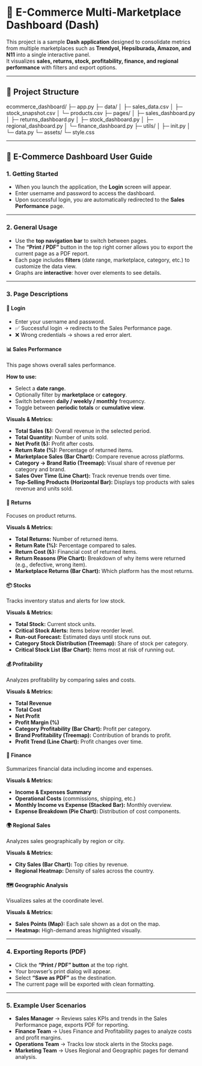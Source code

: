 # 🛒 E-Commerce Multi-Marketplace Dashboard (Dash)

This project is a sample **Dash application** designed to consolidate metrics from multiple marketplaces such as **Trendyol, Hepsiburada, Amazon, and N11** into a single interactive panel.  
It visualizes **sales, returns, stock, profitability, finance, and regional performance** with filters and export options.

---

## 📂 Project Structure


ecommerce_dashboard/
├─ app.py
├─ data/
│ ├─ sales_data.csv
│ ├─ stock_snapshot.csv
│ └─ products.csv
├─ pages/
│ ├─ sales_dashboard.py
│ ├─ returns_dashboard.py
│ ├─ stock_dashboard.py
│ ├─ regional_dashboard.py
│ └─ finance_dashboard.py
├─ utils/
│ ├─ init.py
│ └─ data.py
└─ assets/
└─ style.css


---

## 📘 E-Commerce Dashboard User Guide

### 1. Getting Started
- When you launch the application, the **Login** screen will appear.  
- Enter username and password to access the dashboard.  
- Upon successful login, you are automatically redirected to the **Sales Performance** page.  

---

### 2. General Usage
- Use the **top navigation bar** to switch between pages.  
- The **“Print / PDF”** button in the top right corner allows you to export the current page as a PDF report.  
- Each page includes **filters** (date range, marketplace, category, etc.) to customize the data view.  
- Graphs are **interactive**: hover over elements to see details.  

---

### 3. Page Descriptions

#### 🔑 Login
- Enter your username and password.  
- ✅ Successful login → redirects to the Sales Performance page.  
- ❌ Wrong credentials → shows a red error alert.  

#### 📊 Sales Performance
This page shows overall sales performance.  

**How to use:**  
- Select a **date range**.  
- Optionally filter by **marketplace** or **category**.  
- Switch between **daily / weekly / monthly** frequency.  
- Toggle between **periodic totals** or **cumulative view**.  

**Visuals & Metrics:**  
- **Total Sales (₺):** Overall revenue in the selected period.  
- **Total Quantity:** Number of units sold.  
- **Net Profit (₺):** Profit after costs.  
- **Return Rate (%):** Percentage of returned items.  
- **Marketplace Sales (Bar Chart):** Compare revenue across platforms.  
- **Category → Brand Ratio (Treemap):** Visual share of revenue per category and brand.  
- **Sales Over Time (Line Chart):** Track revenue trends over time.  
- **Top-Selling Products (Horizontal Bar):** Displays top products with sales revenue and units sold.  

#### 🔄 Returns
Focuses on product returns.  

**Visuals & Metrics:**  
- **Total Returns:** Number of returned items.  
- **Return Rate (%):** Percentage compared to sales.  
- **Return Cost (₺):** Financial cost of returned items.  
- **Return Reasons (Pie Chart):** Breakdown of why items were returned (e.g., defective, wrong item).  
- **Marketplace Returns (Bar Chart):** Which platform has the most returns.  

#### 📦 Stocks
Tracks inventory status and alerts for low stock.  

**Visuals & Metrics:**  
- **Total Stock:** Current stock units.  
- **Critical Stock Alerts:** Items below reorder level.  
- **Run-out Forecast:** Estimated days until stock runs out.  
- **Category Stock Distribution (Treemap):** Share of stock per category.  
- **Critical Stock List (Bar Chart):** Items most at risk of running out.  

#### 💰 Profitability
Analyzes profitability by comparing sales and costs.  

**Visuals & Metrics:**  
- **Total Revenue**  
- **Total Cost**  
- **Net Profit**  
- **Profit Margin (%)**  
- **Category Profitability (Bar Chart):** Profit per category.  
- **Brand Profitability (Treemap):** Contribution of brands to profit.  
- **Profit Trend (Line Chart):** Profit changes over time.  

#### 📑 Finance
Summarizes financial data including income and expenses.  

**Visuals & Metrics:**  
- **Income & Expenses Summary**  
- **Operational Costs** (commissions, shipping, etc.)  
- **Monthly Income vs Expense (Stacked Bar):** Monthly overview.  
- **Expense Breakdown (Pie Chart):** Distribution of cost components.  

#### 🌍 Regional Sales
Analyzes sales geographically by region or city.  

**Visuals & Metrics:**  
- **City Sales (Bar Chart):** Top cities by revenue.  
- **Regional Heatmap:** Density of sales across the country.  

#### 🗺️ Geographic Analysis
Visualizes sales at the coordinate level.  

**Visuals & Metrics:**  
- **Sales Points (Map):** Each sale shown as a dot on the map.  
- **Heatmap:** High-demand areas highlighted visually.  

---

### 4. Exporting Reports (PDF)
- Click the **“Print / PDF” button** at the top right.  
- Your browser’s print dialog will appear.  
- Select **“Save as PDF”** as the destination.  
- The current page will be exported with clean formatting.  

---

### 5. Example User Scenarios
- **Sales Manager** → Reviews sales KPIs and trends in the Sales Performance page, exports PDF for reporting.  
- **Finance Team** → Uses Finance and Profitability pages to analyze costs and profit margins.  
- **Operations Team** → Tracks low stock alerts in the Stocks page.  
- **Marketing Team** → Uses Regional and Geographic pages for demand analysis.  
